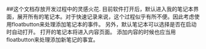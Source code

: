 ##这个文档存放开发过程中的灵感火花.
目前软件打开后，默认进入我的笔记本界面，展开所有的笔记本。对于快速记录来说，这个过程似乎有所不便。因此考虑使用floatbutton来处理添加笔记本的事件。
另外，默认笔记本可以选择是否在启动时自动打开。
打开的笔记本将进入内容页面。
添加内容的时候也应当用floatbutton来处理添加新笔记的事宜。

